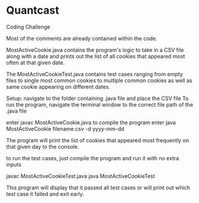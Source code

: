 # Quantcast
Coding Challenge

Most of the comments are already contained within the code. 

MostActiveCookie.java contains the program's logic to take in a CSV file along with a date and prints out the list of all cookies that appeared most often at that given date.

The MostActiveCookieTest.java contains test cases ranging from empty files to single most common cookies to multiple common cookies as well as same cookie appearing on different dates.

Setup: navigate to the folder containing .java file and place the CSV file
To run the program, navigate the terminal window to the correct file path of the .java file

enter javac MostActiveCookie.java to compile the program
enter java MostActiveCookie filename.csv -d yyyy-mm-dd

The program will print the list of cookies that appeared most frequently on that given day to the console.

to run the test cases, just compile the program and run it with no extra inputs

javac MostActiveCookieTest.java
java MostActiveCookieTest

This program will display that it passed all test cases or will print out which test case it failed and exit early. 
